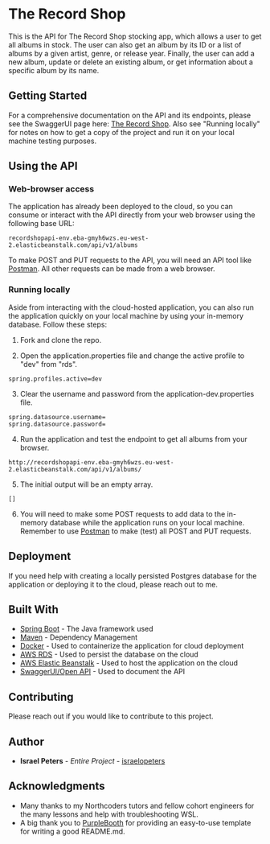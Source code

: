 # The Record Shop

This is the API for The Record Shop stocking app, which allows a user to get all albums in stock. The user can also get an album by its ID or a list of albums by a given artist, genre, or release year. Finally, the user can add a new album, update or delete an existing album, or get information about a specific album by its name.

## Getting Started

For a comprehensive documentation on the API and its endpoints, please see the SwaggerUI page here: [The Record Shop](http://recordshopapi-env.eba-gmyh6wzs.eu-west-2.elasticbeanstalk.com/api/v1/albums/docs). 
Also see "Running locally" for notes on how to get a copy of the project and run it on your local machine testing purposes.

## Using the API

### Web-browser access
The application has already been deployed to the cloud, so you can consume or interact with the API directly from your web browser using the following base URL: 

```
recordshopapi-env.eba-gmyh6wzs.eu-west-2.elasticbeanstalk.com/api/v1/albums
```

To make POST and PUT requests to the API, you will need an API tool like [Postman](https://www.postman.com/). All other requests can be made from a web browser. 


### Running locally

Aside from interacting with the cloud-hosted application, you can also run the application quickly on your local machine by using your in-memory database. Follow these steps:


1. Fork and clone the repo.

2. Open the application.properties file and change the active profile to "dev" from "rds".

```
spring.profiles.active=dev
```

3. Clear the username and password from the application-dev.properties file.

```
spring.datasource.username=
spring.datasource.password=
```

4. Run the application and test the endpoint to get all albums from your browser.

```
http://recordshopapi-env.eba-gmyh6wzs.eu-west-2.elasticbeanstalk.com/api/v1/albums/
```
5. The initial output will be an empty array.
```
[]
```
6. You will need to make some POST requests to add data to the in-memory database while the application runs on your local machine. Remember to use [Postman](https://www.postman.com/) to make (test) all POST and PUT requests.

## Deployment

If you need help with creating a locally persisted Postgres database for the application or deploying it to the cloud, please reach out to me.

## Built With

* [Spring Boot](https://spring.io/projects/spring-boot) - The Java framework used
* [Maven](https://maven.apache.org/) - Dependency Management
* [Docker](https://www.docker.com/) - Used to containerize the application for cloud deployment
* [AWS RDS](https://aws.amazon.com/rds/) - Used to persist the database on the cloud
* [AWS Elastic Beanstalk](https://aws.amazon.com/elasticbeanstalk/) - Used to host the application on the cloud
* [SwaggerUI/Open API](https://swagger.io/tools/swagger-ui/) - Used to document the API

## Contributing

Please reach out if you would like to contribute to this project.

## Author

* **Israel Peters** - *Entire Project* - [israelopeters](https://github.com/israelopeters)


## Acknowledgments

* Many thanks to my Northcoders tutors and fellow cohort engineers for the many lessons and help with troubleshooting WSL.
* A big thank you to [PurpleBooth](https://github.com/PurpleBooth) for providing an easy-to-use template for writing a good README.md.
